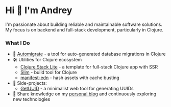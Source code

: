 # Hi 👋 I'm Andrey

I'm passionate about building reliable and maintainable software solutions. My focus is on backend and full-stack development, particularly in Clojure.

### What I Do

- 🤖 [Automigrate](https://github.com/abogoyavlensky/automigrate) - a tool for auto-generated database migrations in Clojure
- 🛠️ Utilities for Clojure ecosystem
  - [Clojure Stack Lite](https://github.com/abogoyavlensky/clojure-stack-lite) - a template for full-stack Clojure app with SSR
  - [Slim](https://github.com/abogoyavlensky/slim) - build tool for Clojure
  - [manifest-edn](https://github.com/abogoyavlensky/manifest-edn) - hash assets with cache busting
- 🚀 Side-projects:
  - [GetUUID](https://getuuid.top) - a minimalist web tool for generating UUIDs
- 📝 Share knowledge on my [personal blog](https://bogoyavlensky.com) and continuously exploring new technologies
